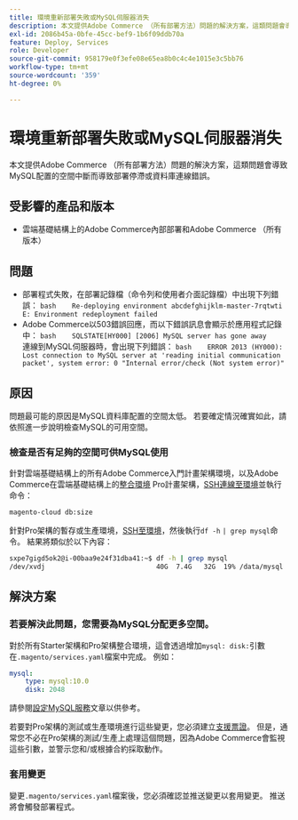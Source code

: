 ```yaml
---
title: 環境重新部署失敗或MySQL伺服器消失
description: 本文提供Adobe Commerce （所有部署方法）問題的解決方案，這類問題會導致MySQL配置的空間中斷而導致部署停滯或資料庫連線錯誤。
exl-id: 2086b45a-0bfe-45cc-bef9-1b6f09ddb70a
feature: Deploy, Services
role: Developer
source-git-commit: 958179e0f3efe08e65ea8b0c4c4e1015e3c5bb76
workflow-type: tm+mt
source-wordcount: '359'
ht-degree: 0%

---
```


# 環境重新部署失敗或MySQL伺服器消失

本文提供Adobe Commerce （所有部署方法）問題的解決方案，這類問題會導致MySQL配置的空間中斷而導致部署停滯或資料庫連線錯誤。

## 受影響的產品和版本

* 雲端基礎結構上的Adobe Commerce內部部署和Adobe Commerce （所有版本）

## 問題

* 部署程式失敗，在部署記錄檔（命令列和使用者介面記錄檔）中出現下列錯誤： ```bash    Re-deploying environment abcdefghijklm-master-7rqtwti         E: Environment redeployment failed    ```
* Adobe Commerce以503錯誤回應，而以下錯誤訊息會顯示於應用程式記錄中：    ```bash    SQLSTATE[HY000] [2006] MySQL server has gone away    ```    連線到MySQL伺服器時，會出現下列錯誤：    ```bash    ERROR 2013 (HY000): Lost connection to MySQL server at 'reading initial communication packet', system error: 0 "Internal error/check (Not system error)"    ```

## 原因

問題最可能的原因是MySQL資料庫配置的空間太低。 若要確定情況確實如此，請依照進一步說明檢查MySQL的可用空間。

### 檢查是否有足夠的空間可供MySQL使用

針對雲端基礎結構上的所有Adobe Commerce入門計畫架構環境，以及Adobe Commerce在雲端基礎結構上的[整合環境](/help/announcements/adobe-commerce-announcements/integration-environment-enhancement-request-pro-and-starter.md) Pro計畫架構，[SSH連線至環境](https://experienceleague.adobe.com/docs/commerce-cloud-service/user-guide/develop/secure-connections.html?lang=zh-Hant)並執行命令：

```bash
magento-cloud db:size
```

針對Pro架構的暫存或生產環境，[SSH至環境](https://experienceleague.adobe.com/docs/commerce-cloud-service/user-guide/develop/secure-connections.html?lang=zh-Hant)，然後執行`df -h`   `| grep mysql`命令。 結果將類似於以下內容：

```bash
sxpe7gigd5ok2@i-00baa9e24f31dba41:~$ df -h | grep mysql
/dev/xvdj                            40G  7.4G   32G  19% /data/mysql
```

## 解決方案

### 若要解決此問題，您需要為MySQL分配更多空間。

對於所有Starter架構和Pro架構整合環境，這會透過增加`mysql: disk:`引數在`.magento/services.yaml`檔案中完成。 例如：

```yaml
mysql:
    type: mysql:10.0
    disk: 2048
```

請參閱[設定MySQL服務](https://experienceleague.adobe.com/docs/commerce-cloud-service/user-guide/configure/service/mysql.html?lang=zh-Hant)文章以供參考。

若要對Pro架構的測試或生產環境進行這些變更，您必須建立[支援票證](https://support.magento.com)。 但是，通常您不必在Pro架構的測試/生產上處理這個問題，因為Adobe Commerce會監視這些引數，並警示您和/或根據合約採取動作。

### 套用變更

變更`.magento/services.yaml`檔案後，您必須確認並推送變更以套用變更。 推送將會觸發部署程式。
